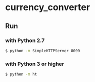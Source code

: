 # currency_converter

## Run
### with Python 2.7

```bash
$ python -m SimpleHTTPServer 8000
```

### with Python 3 or higher

```bash
$ python -m ht
